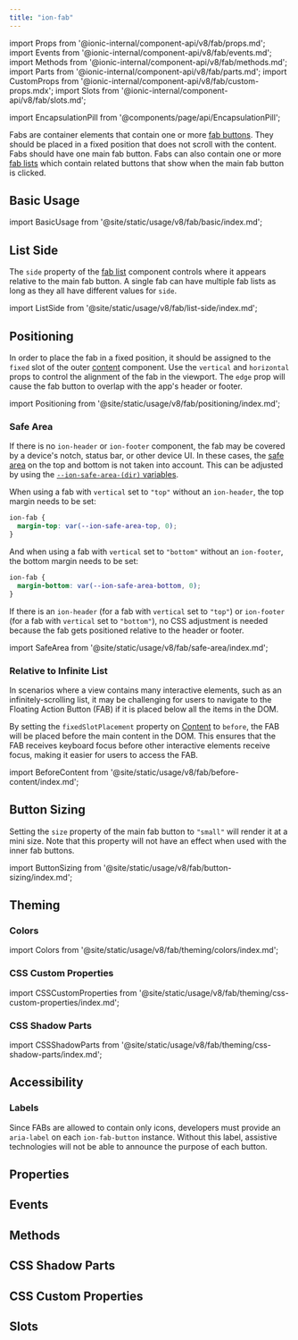 ```yaml
---
title: "ion-fab"
---
```

import Props from '@ionic-internal/component-api/v8/fab/props.md';
import Events from '@ionic-internal/component-api/v8/fab/events.md';
import Methods from '@ionic-internal/component-api/v8/fab/methods.md';
import Parts from '@ionic-internal/component-api/v8/fab/parts.md';
import CustomProps from '@ionic-internal/component-api/v8/fab/custom-props.mdx';
import Slots from '@ionic-internal/component-api/v8/fab/slots.md';

<head>
  <title>ion-fab: Ionic Floating Action Button for Android and iOS</title>
  <meta name="description" content="Fabs, floating action buttons, are container elements that contain one or more fab buttons. Use ion-fab when creating Android and iOS apps with Ionic Framework." />
</head>

import EncapsulationPill from '@components/page/api/EncapsulationPill';

<EncapsulationPill type="shadow" />

Fabs are container elements that contain one or more [fab buttons](./fab-button). They should be placed in a fixed position that does not scroll with the content. Fabs should have one main fab button. Fabs can also contain one or more [fab lists](./fab-list) which contain related buttons that show when the main fab button is clicked.

## Basic Usage

import BasicUsage from '@site/static/usage/v8/fab/basic/index.md';

<BasicUsage />

## List Side

The `side` property of the [fab list](./fab-list) component controls where it appears relative to the main fab button. A single fab can have multiple fab lists as long as they all have different values for `side`.

import ListSide from '@site/static/usage/v8/fab/list-side/index.md';

<ListSide />

## Positioning

In order to place the fab in a fixed position, it should be assigned to the `fixed` slot of the outer [content](./content) component. Use the `vertical` and `horizontal` props to control the alignment of the fab in the viewport. The `edge` prop will cause the fab button to overlap with the app's header or footer.

import Positioning from '@site/static/usage/v8/fab/positioning/index.md';

<Positioning />

### Safe Area

If there is no `ion-header` or `ion-footer` component, the fab may be covered by a device's notch, status bar, or other device UI. In these cases, the [safe area](/docs/theming/advanced#safe-area-padding) on the top and bottom is not taken into account. This can be adjusted by using the [`--ion-safe-area-(dir)` variables](/docs/theming/advanced#application-variables).

When using a fab with `vertical` set to `"top"` without an `ion-header`, the top margin needs to be set:

```css
ion-fab {
  margin-top: var(--ion-safe-area-top, 0);
}
```

And when using a fab with `vertical` set to `"bottom"` without an `ion-footer`, the bottom margin needs to be set:

```css
ion-fab {
  margin-bottom: var(--ion-safe-area-bottom, 0);
}
```

If there is an `ion-header` (for a fab with `vertical` set to `"top"`) or `ion-footer` (for a fab with `vertical` set to `"bottom"`), no CSS adjustment is needed because the fab gets positioned relative to the header or footer.

import SafeArea from '@site/static/usage/v8/fab/safe-area/index.md';

<SafeArea />

### Relative to Infinite List

In scenarios where a view contains many interactive elements, such as an infinitely-scrolling list, it may be challenging for users to navigate to the Floating Action Button (FAB) if it is placed below all the items in the DOM.

By setting the `fixedSlotPlacement` property on [Content](./content) to `before`, the FAB will be placed before the main content in the DOM. This ensures that the FAB receives keyboard focus before other interactive elements receive focus, making it easier for users to access the FAB.

import BeforeContent from '@site/static/usage/v8/fab/before-content/index.md';

<BeforeContent />

## Button Sizing

Setting the `size` property of the main fab button to `"small"` will render it at a mini size. Note that this property will not have an effect when used with the inner fab buttons.

import ButtonSizing from '@site/static/usage/v8/fab/button-sizing/index.md';

<ButtonSizing />

## Theming

### Colors

import Colors from '@site/static/usage/v8/fab/theming/colors/index.md';

<Colors />

### CSS Custom Properties

import CSSCustomProperties from '@site/static/usage/v8/fab/theming/css-custom-properties/index.md';

<CSSCustomProperties />

### CSS Shadow Parts

import CSSShadowParts from '@site/static/usage/v8/fab/theming/css-shadow-parts/index.md';

<CSSShadowParts />

## Accessibility

### Labels

Since FABs are allowed to contain only icons, developers must provide an `aria-label` on each `ion-fab-button` instance. Without this label, assistive technologies will not be able to announce the purpose of each button.

## Properties
<Props />

## Events
<Events />

## Methods
<Methods />

## CSS Shadow Parts
<Parts />

## CSS Custom Properties
<CustomProps />

## Slots
<Slots />
